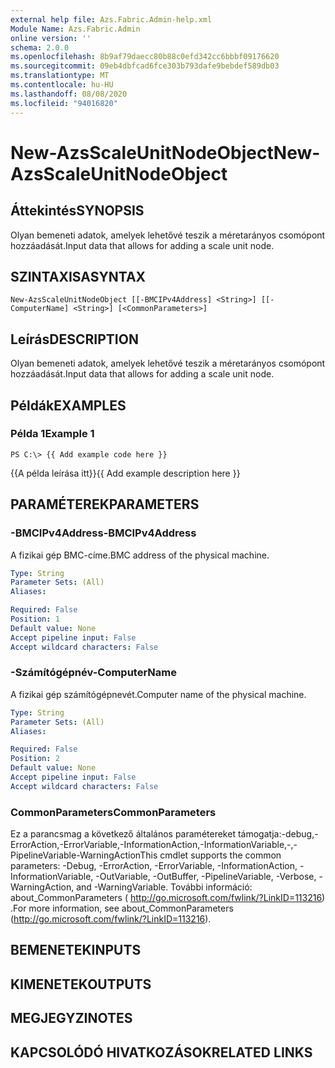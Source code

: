 ```yaml
---
external help file: Azs.Fabric.Admin-help.xml
Module Name: Azs.Fabric.Admin
online version: ''
schema: 2.0.0
ms.openlocfilehash: 8b9af79daecc80b88c0efd342cc6bbbf09176620
ms.sourcegitcommit: 09eb4dbfcad6fce303b793dafe9bebdef589db03
ms.translationtype: MT
ms.contentlocale: hu-HU
ms.lasthandoff: 08/08/2020
ms.locfileid: "94016820"
---
```

# <span data-ttu-id="e8542-101">New-AzsScaleUnitNodeObject</span><span class="sxs-lookup"><span data-stu-id="e8542-101">New-AzsScaleUnitNodeObject</span></span>

## <span data-ttu-id="e8542-102">Áttekintés</span><span class="sxs-lookup"><span data-stu-id="e8542-102">SYNOPSIS</span></span>
<span data-ttu-id="e8542-103">Olyan bemeneti adatok, amelyek lehetővé teszik a méretarányos csomópont hozzáadását.</span><span class="sxs-lookup"><span data-stu-id="e8542-103">Input data that allows for adding a scale unit node.</span></span>

## <span data-ttu-id="e8542-104">SZINTAXISA</span><span class="sxs-lookup"><span data-stu-id="e8542-104">SYNTAX</span></span>

```
New-AzsScaleUnitNodeObject [[-BMCIPv4Address] <String>] [[-ComputerName] <String>] [<CommonParameters>]
```

## <span data-ttu-id="e8542-105">Leírás</span><span class="sxs-lookup"><span data-stu-id="e8542-105">DESCRIPTION</span></span>
<span data-ttu-id="e8542-106">Olyan bemeneti adatok, amelyek lehetővé teszik a méretarányos csomópont hozzáadását.</span><span class="sxs-lookup"><span data-stu-id="e8542-106">Input data that allows for adding a scale unit node.</span></span>

## <span data-ttu-id="e8542-107">Példák</span><span class="sxs-lookup"><span data-stu-id="e8542-107">EXAMPLES</span></span>

### <span data-ttu-id="e8542-108">Példa 1</span><span class="sxs-lookup"><span data-stu-id="e8542-108">Example 1</span></span>
```
PS C:\> {{ Add example code here }}
```

<span data-ttu-id="e8542-109">{{A példa leírása itt}}</span><span class="sxs-lookup"><span data-stu-id="e8542-109">{{ Add example description here }}</span></span>

## <span data-ttu-id="e8542-110">PARAMÉTEREK</span><span class="sxs-lookup"><span data-stu-id="e8542-110">PARAMETERS</span></span>

### <span data-ttu-id="e8542-111">-BMCIPv4Address</span><span class="sxs-lookup"><span data-stu-id="e8542-111">-BMCIPv4Address</span></span>
<span data-ttu-id="e8542-112">A fizikai gép BMC-címe.</span><span class="sxs-lookup"><span data-stu-id="e8542-112">BMC address of the physical machine.</span></span>

```yaml
Type: String
Parameter Sets: (All)
Aliases: 

Required: False
Position: 1
Default value: None
Accept pipeline input: False
Accept wildcard characters: False
```

### <span data-ttu-id="e8542-113">-Számítógépnév</span><span class="sxs-lookup"><span data-stu-id="e8542-113">-ComputerName</span></span>
<span data-ttu-id="e8542-114">A fizikai gép számítógépnevét.</span><span class="sxs-lookup"><span data-stu-id="e8542-114">Computer name of the physical machine.</span></span>

```yaml
Type: String
Parameter Sets: (All)
Aliases: 

Required: False
Position: 2
Default value: None
Accept pipeline input: False
Accept wildcard characters: False
```

### <span data-ttu-id="e8542-115">CommonParameters</span><span class="sxs-lookup"><span data-stu-id="e8542-115">CommonParameters</span></span>
<span data-ttu-id="e8542-116">Ez a parancsmag a következő általános paramétereket támogatja:-debug,-ErrorAction,-ErrorVariable,-InformationAction,-InformationVariable,-,-PipelineVariable-WarningAction</span><span class="sxs-lookup"><span data-stu-id="e8542-116">This cmdlet supports the common parameters: -Debug, -ErrorAction, -ErrorVariable, -InformationAction, -InformationVariable, -OutVariable, -OutBuffer, -PipelineVariable, -Verbose, -WarningAction, and -WarningVariable.</span></span> <span data-ttu-id="e8542-117">További információ: about_CommonParameters ( http://go.microsoft.com/fwlink/?LinkID=113216) .</span><span class="sxs-lookup"><span data-stu-id="e8542-117">For more information, see about_CommonParameters (http://go.microsoft.com/fwlink/?LinkID=113216).</span></span>

## <span data-ttu-id="e8542-118">BEMENETEK</span><span class="sxs-lookup"><span data-stu-id="e8542-118">INPUTS</span></span>

## <span data-ttu-id="e8542-119">KIMENETEK</span><span class="sxs-lookup"><span data-stu-id="e8542-119">OUTPUTS</span></span>

## <span data-ttu-id="e8542-120">MEGJEGYZI</span><span class="sxs-lookup"><span data-stu-id="e8542-120">NOTES</span></span>

## <span data-ttu-id="e8542-121">KAPCSOLÓDÓ HIVATKOZÁSOK</span><span class="sxs-lookup"><span data-stu-id="e8542-121">RELATED LINKS</span></span>

